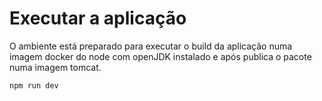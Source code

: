 # Executar a aplicação

O ambiente está preparado para executar o build da aplicação numa imagem docker do node com openJDK instalado e após publica o pacote numa imagem tomcat.

    npm run dev
